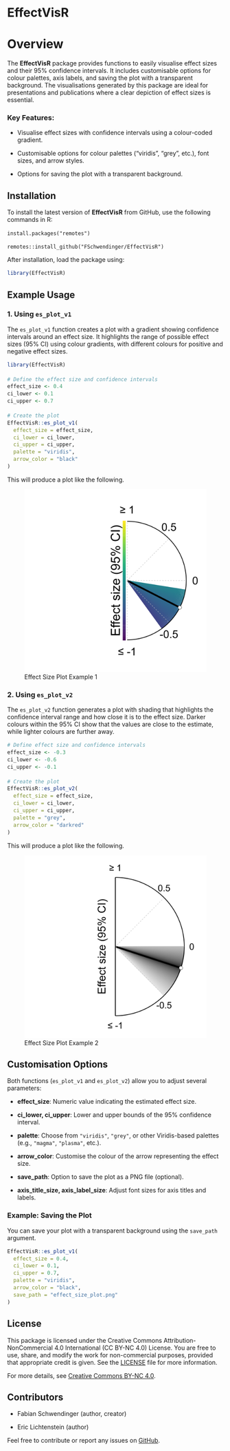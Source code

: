 
<!-- README.md is generated from README.Rmd. Please edit that file -->

# EffectVisR

# Overview

The **EffectVisR** package provides functions to easily visualise effect
sizes and their 95% confidence intervals. It includes customisable
options for colour palettes, axis labels, and saving the plot with a
transparent background. The visualisations generated by this package are
ideal for presentations and publications where a clear depiction of
effect sizes is essential.

### Key Features:

- Visualise effect sizes with confidence intervals using a colour-coded
  gradient.

- Customisable options for colour palettes (“viridis”, “grey”, etc.),
  font sizes, and arrow styles.

- Options for saving the plot with a transparent background.

## Installation

To install the latest version of **EffectVisR** from GitHub, use the
following commands in R:

`install.packages("remotes")`

`remotes::install_github("FSchwendinger/EffectVisR")`

After installation, load the package using:

``` r
library(EffectVisR)
```

## Example Usage

### 1. Using `es_plot_v1`

The `es_plot_v1` function creates a plot with a gradient showing
confidence intervals around an effect size. It highlights the range of
possible effect sizes (95% CI) using colour gradients, with different
colours for positive and negative effect sizes.

``` r
library(EffectVisR)

# Define the effect size and confidence intervals
effect_size <- 0.4
ci_lower <- 0.1
ci_upper <- 0.7

# Create the plot
EffectVisR::es_plot_v1(
  effect_size = effect_size,
  ci_lower = ci_lower,
  ci_upper = ci_upper,
  palette = "viridis",
  arrow_color = "black"
)
```

This will produce a plot like the following.

<figure>
<img src="man/figures/example_v1.png"
alt="Effect Size Plot Example 1" />
<figcaption aria-hidden="true">Effect Size Plot Example 1</figcaption>
</figure>

### 2. Using `es_plot_v2`

The `es_plot_v2` function generates a plot with shading that highlights
the confidence interval range and how close it is to the effect size.
Darker colours within the 95% CI show that the values are close to the
estimate, while lighter colours are further away.

``` r
# Define effect size and confidence intervals
effect_size <- -0.3
ci_lower <- -0.6
ci_upper <- -0.1

# Create the plot
EffectVisR::es_plot_v2(
  effect_size = effect_size,
  ci_lower = ci_lower,
  ci_upper = ci_upper,
  palette = "grey",
  arrow_color = "darkred"
)
```

This will produce a plot like the following.

<figure>
<img src="man/figures/example_v2.png"
alt="Effect Size Plot Example 2" />
<figcaption aria-hidden="true">Effect Size Plot Example 2</figcaption>
</figure>

## Customisation Options

Both functions (`es_plot_v1` and `es_plot_v2`) allow you to adjust
several parameters:

- **effect_size**: Numeric value indicating the estimated effect size.

- **ci_lower, ci_upper**: Lower and upper bounds of the 95% confidence
  interval.

- **palette**: Choose from `"viridis"`, `"grey"`, or other Viridis-based
  palettes (e.g., `"magma"`, `"plasma"`, etc.).

- **arrow_color**: Customise the colour of the arrow representing the
  effect size.

- **save_path**: Option to save the plot as a PNG file (optional).

- **axis_title_size, axis_label_size**: Adjust font sizes for axis
  titles and labels.

### Example: Saving the Plot

You can save your plot with a transparent background using the
`save_path` argument.

``` r
EffectVisR::es_plot_v1(
  effect_size = 0.4,
  ci_lower = 0.1,
  ci_upper = 0.7,
  palette = "viridis",
  arrow_color = "black",
  save_path = "effect_size_plot.png"
)
```

## License

This package is licensed under the Creative Commons
Attribution-NonCommercial 4.0 International (CC BY-NC 4.0) License. You
are free to use, share, and modify the work for non-commercial purposes,
provided that appropriate credit is given. See the
[LICENSE](LICENSE-CC-BY-NC-4.0.md) file for more information.

For more details, see [Creative Commons BY-NC
4.0](https://creativecommons.org/licenses/by-nc/4.0/).

## Contributors

- Fabian Schwendinger (author, creator)

- Eric Lichtenstein (author)

Feel free to contribute or report any issues on
[GitHub](https://github.com/FSchwendinger/EffectVisR).
